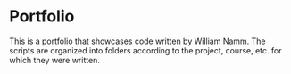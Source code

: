 # Portfolio
This is a portfolio that showcases code written by William Namm.  The scripts are organized into folders according to the project, course, etc. for which they were written.
